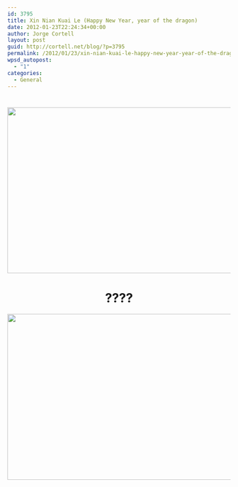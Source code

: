 ```yaml
---
id: 3795
title: Xin Nian Kuai Le (Happy New Year, year of the dragon)
date: 2012-01-23T22:24:34+00:00
author: Jorge Cortell
layout: post
guid: http://cortell.net/blog/?p=3795
permalink: /2012/01/23/xin-nian-kuai-le-happy-new-year-year-of-the-dragon/
wpsd_autopost:
  - "1"
categories:
  - General
---
```

<h1 style="text-align: center">
  <img class="aligncenter" title="Happy new year in Chinese" src="http://mytechquest.com/blog/wp-content/uploads/2011/12/the_year_of_the_dragon_by_ckaj.jpg" alt="" width="600" height="375" />
</h1>

<h1 style="text-align: center">
  ????
</h1>

<img class="aligncenter" title="Happy new year in Chinese" src="http://mytechquest.com/blog/wp-content/uploads/2011/12/the_year_of_the_dragon_by_ckaj.jpg" alt="" width="600" height="375" />